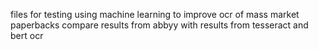 files for testing using machine learning to improve ocr of mass market paperbacks
compare results from abbyy with results from tesseract and bert ocr
